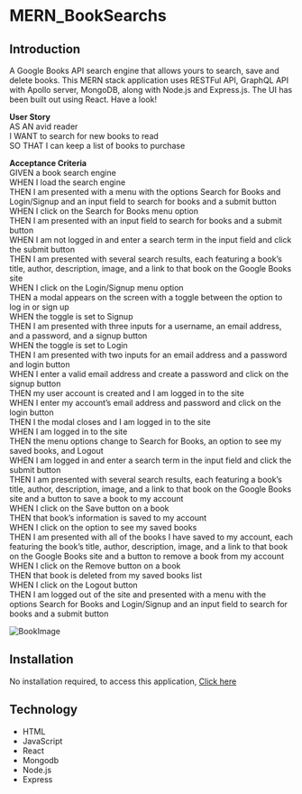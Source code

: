 # MERN_BookSearchs


## Introduction
  A Google Books API search engine that allows yours to search, save and delete books. This MERN stack application uses RESTFul API, GraphQL API with Apollo server, MongoDB, along with Node.js and Express.js. The UI has been built out using React. Have a look!

  **User Story**  
    AS AN avid reader        
    I WANT to search for new books to read     
    SO THAT I can keep a list of books to purchase     

  **Acceptance Criteria**  
    GIVEN a book search engine   
    WHEN I load the search engine   
    THEN I am presented with a menu with the options Search for Books and Login/Signup and an input field to search for books and a submit button   
    WHEN I click on the Search for Books menu option   
    THEN I am presented with an input field to search for books and a submit button   
    WHEN I am not logged in and enter a search term in the input field and click the submit button   
    THEN I am presented with several search results, each featuring a book’s title, author, description, image, and a link to that book on the Google Books site   
    WHEN I click on the Login/Signup menu option   
    THEN a modal appears on the screen with a toggle between the option to log in or sign up   
    WHEN the toggle is set to Signup   
    THEN I am presented with three inputs for a username, an email address, and a password, and a signup button   
    WHEN the toggle is set to Login   
    THEN I am presented with two inputs for an email address and a password and login button   
    WHEN I enter a valid email address and create a password and click on the signup button   
    THEN my user account is created and I am logged in to the site   
    WHEN I enter my account’s email address and password and click on the login button   
    THEN I the modal closes and I am logged in to the site   
    WHEN I am logged in to the site   
    THEN the menu options change to Search for Books, an option to see my saved books, and Logout  
    WHEN I am logged in and enter a search term in the input field and click the submit button   
    THEN I am presented with several search results, each featuring a book’s title, author, description, image, and a link to that book on the Google Books site and a button to save a book to my account   
    WHEN I click on the Save button on a book   
    THEN that book’s information is saved to my account   
    WHEN I click on the option to see my saved books   
    THEN I am presented with all of the books I have saved to my account, each featuring the book’s title, author, description, image, and a link to that book on the Google Books site and a button to remove a book from my account   
    WHEN I click on the Remove button on a book   
    THEN that book is deleted from my saved books list   
    WHEN I click on the Logout button   
    THEN I am logged out of the site and presented with a menu with the options Search for Books and Login/Signup and an input field to search for books and a submit button     


![BookImage](https://user-images.githubusercontent.com/79684575/130686134-236c6ddd-9227-427e-be23-e5b6915181aa.png)


## Installation
No installation required, to access this application,
[ Click here ](https://arcane-basin-15906.herokuapp.com/) 

## Technology 
  * HTML
  * JavaScript
  * React
  * Mongodb
  * Node.js
  * Express




 

